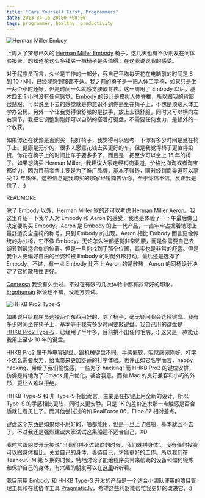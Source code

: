 ```yaml
---
title: "Care Yourself First, Programmers"
date: 2013-04-16 20:00 +08:00
tags: programmer, healthy, productivity
---
```


![Herman Miller Emboy](care-yourself-first-programmers/embody.png)

上周入了梦想已久的 [Herman Miller Embody](http://www.hermanmiller.cn/Product/Embody-Chairs) 椅子，这几天也有不少朋友在问体验报告，想知道花这么多钱买一把椅子是否值得。在这我说说我的感受。

对于程序员而言，久坐是工作的一部分，我自己平均每天花在电脑前的时间是 8 到 10 小时，已经能感到腰部不适。我之前的椅子是一把人体工学椅，如果只是坐一两个小时还好，但是时间一久就感觉腰酸背疼。这一周用了 Embody 以后，基本四五个小时没有任何感觉，Embody 的设计是模拟人体脊椎，所以跟我的背部很贴服，可以说坐下去的感觉就是你意识不到你是坐在椅子上，不愧是顶级人体工学办公椅。另外一个让我觉得很舒服的是扶手，放上去很舒服，同时又可以横向左右调节，我把它调整到刚好可以自然的搭着打键盘，不需要任何发力，是额外的一个收获。

如果你还在犹豫是否购买一把好椅子，我觉得可以思考一下你有多少时间是坐在椅子上。健康是无价的，很多人愿意花钱去买更好的车，但是我觉得椅子更值得投资，你花在椅子上的时间比车子要多多了，而且是一把至少可以坐上 15 年的椅子。如果想购买 Herman Miller，我建议大家走经销商渠道，价格比海淘或者淘宝都给力，因为目前零售主要是为了推广品牌，基本不赚钱，同时经销商渠道可以享受 12 年质保。这些信息是我购买的那家经销商告诉你，至于你信不信，反正我是信了，:)

READMORE

除了 Embody 以外，Herman Miller 家的还可以考虑 [Herman Miller Aeron](http://www.hermanmiller.cn/Product/Aeron-Chairs)。我这里介绍一下我个人对 Embody 和 Aeron 的感受，我也是体验了一下午最后做出决定要购买 Embody。Aeron 是 Embody 的上一代产品，一直牢牢占据着地球上最舒适安全座椅的称号，只到 Embody 的出现。Aeron 相比 Embody 而言更像传统的办公椅，它不像 Embody，无论怎么坐都感觉非常贴腰，而是你需要自己去调节到最适合你的位置。但是一旦你找到了那个位置，其实也是非常的舒适。但是我个人更偏好自由的坐姿和被 Embody 的时尚外形打动，最后还是选择了 Embody。不过，有一点 Embody 比不上 Aeron 的是散热，Aeron 的网椅设计决定了它的散热性更好。

[Contessa](http://www.okamura.jp/en_eu/products/seating/contessa/index.html) 我没有久坐过，不过在有限的几次体验中都有非常好的印象。[Ergohuman](https://ergohuman.com/products/Ergohuman-V2-Chair-V200HRBLK-%252d-High-Back-with-Black-Frame-and-Mesh.html) 据说也不错，没地方尝试。

![HHKB Pro2 Type-S](care-yourself-first-programmers/hhkb-type-s.png)

如果说只给程序员选择两个东西用好的，除了椅子，毫无疑问我会选择键盘。我有多少时间坐在椅子上，基本等于我有多少时间要敲键盘。我自己用的键盘是 [HHKB Pro2 Type-S](https://www.pfu.fujitsu.com/hhkeyboard/type-s/)，已经用了半年多，目前挑不出任何毛病，:) 这又是一款能让我用上至少 10 年的键盘。

HHKB Pro2 属于静电容键盘，跟机械键盘不同，手感偏软，阻尼感刚刚好，打字不怎么需要发力，给我带来更加舒适的打字体验。也许正如它名字而言，happy hacking，带给了我们愉悦感，一些为了 hacking! 而 HHKB Pro2 的键位安排，仿佛是特地为了 Emacs 用户优化，甚合我意。而和 Mac 的良好兼容和小巧的外形，更让人难以拒绝。

HHKB Type-S 和 非 Type-S 相比而言，主要是在按键上用全新的设计，所以 Type-S 的手感相比更软，同时又更安静。只是 1K 的差价追求那一点触感是否合适就仁者见仁了。而其他尝试过的如 RealForce 86，Flico 87 相对差点。

键盘这个东西是如果你不用好的，啥都能用，但是一旦上了贼船，基本就回不去了。不过我还是强烈建议大家试试这条船适不适合自己，XD

我时常跟朋友开玩笑说“当我们拼不过智商的时候，我们就拼身体”。没有任何投资可以跟身体相比。关爱自己的身体，善待自己，才能更好的工作。所以我们在 Teahour.FM 第 5 期的时候，特地讨论了能给程序员带来帮助的设备和如何锻炼和保护自己的身体，有兴趣的朋友可以在[这里](http://teahour.fm/2013/03/05/hardware-for-developers.html)听听看。

我目前用 Embody 和 HHKB Type-S 开发的产品是一个适合小团队使用的项目管理工具和在线协作工具 [Pragmatic.ly](https://pragmatic.ly)，希望这些利器能帮忙我更好的改进它，:)
